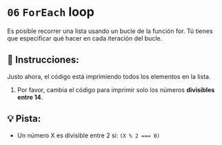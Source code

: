 # `06` `ForEach` loop

Es posible recorrer una lista usando un bucle de la función for. Tú tienes que especificar qué hacer en cada iteración del bucle.

## 📝 Instrucciones:

Justo ahora, el código está imprimiendo todos los elementos en la lista.

 1. Por favor, cambia el código para imprimir solo los números **divisibles entre 14**.

## 💡 Pista:

+ Un número X es divisible entre 2 si: `(X % 2 === 0)`
